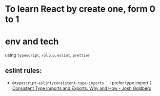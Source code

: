 # To learn React by create one, form 0 to 1

# env and tech

using `typescript`, `rollup`, `eslint`, `prettier`

## eslint rules:

+ `@typescript-eslint/consistent-type-imports`： I prefer type import；
    [Consistent Type Imports and Exports: Why and How - Josh Goldberg](https://typescript-eslint.io/blog/consistent-type-imports-and-exports-why-and-how/)

